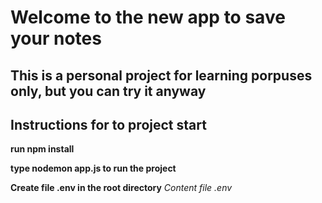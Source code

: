 # Welcome to the new app to save your notes

## This is a personal project for learning porpuses only, but you can try it anyway


## Instructions for to project start

**run npm install**

**type nodemon app.js to run the project**

**Create file .env in the root directory**
*Content file .env*

